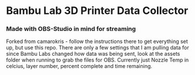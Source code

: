 # Bambu Lab 3D Printer Data Collector
### Made with OBS-Studio in mind for streaming
Forked from camarokris - follow the instructions there to get everything set up, but use this repo. There are only a few settings that I am pulling data for since Bambu Labs changed how data was being sent, look at the assets folder when running to grab the files for OBS. Currently just Nozzle Temp in celcius, layer number, percent complete and time remaining.
